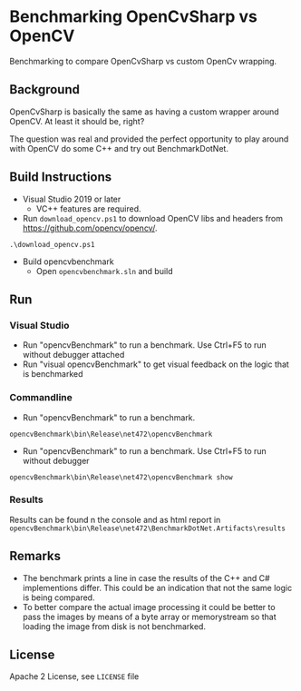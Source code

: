 # Benchmarking OpenCvSharp vs OpenCV

Benchmarking to compare OpenCvSharp vs custom OpenCv wrapping.

## Background
OpenCvSharp is basically the same as having a custom wrapper around OpenCV. At least it should be, right?

The question was real and provided the perfect opportunity to play around with OpenCV do some C++ and try out BenchmarkDotNet.

## Build Instructions

- Visual Studio 2019 or later
  - VC++ features are required.
- Run `download_opencv.ps1` to download OpenCV libs and headers from https://github.com/opencv/opencv/.
```
.\download_opencv.ps1
```
- Build opencvbenchmark
  - Open `opencvbenchmark.sln` and build

## Run

### Visual Studio
- Run "opencvBenchmark" to run a benchmark. Use Ctrl+F5 to run without debugger attached
- Run "visual opencvBenchmark" to get visual feedback on the logic that is benchmarked

### Commandline
- Run "opencvBenchmark" to run a benchmark.
```
opencvBenchmark\bin\Release\net472\opencvBenchmark
```
- Run "opencvBenchmark" to run a benchmark. Use Ctrl+F5 to run without debugger
```
opencvBenchmark\bin\Release\net472\opencvBenchmark show
```

### Results
Results can be found n the console and as html report in `opencvBenchmark\bin\Release\net472\BenchmarkDotNet.Artifacts\results`

## Remarks
* The benchmark prints a line in case the results of the C++ and C# implementions differ. This could be an indication that not the same logic is being compared.
* To better compare the actual image processing it could be better to pass the images by means of a byte array or memorystream so that loading the image from disk is not benchmarked.

## License
Apache 2 License, see `LICENSE` file